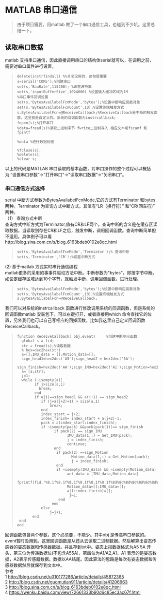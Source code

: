 # MATLAB  串口通信
> 由于项目需要，用matlab 做了一个串口通信工具，也碰到不少坑。这里总结一下。
## 读取串口数据

matlab 支持串口通信，因此直接调用串口的结构体serial就可以，在调用之前，需要对串口属性进行设置。
>```
>delete(instrfindall) %%关闭没用的，这句很重要 
>s=serial('COM5');%创建串口
>set(s,'BauRate',115200); %设置波特率
>set(s,'inputBufferSize',1024000) %设置输入缓冲区域为1M
> %串口事件回调设置
> set(s,'BytesAvailabelFcnMode','bytes');%设置中断响应函数对象
> set(s,'BytesAvailabelFcnCount',10);%设置终端触发方式
> s.BytesAvailabelFcn=@ReceiveCallback;%ReceiveCallback是中断的触发函数，这里我是自定义的。系统的回调函数为instrcallback;
>fopen(s);%打开串口
>%data=fread(s)%读取二进制字节 fwrite二进制写入 相应文本用fscanf 和fpintf
>
> %data %进行数据处理
>
>%fclose(s);
>%delete(s);
>%clear s;
以上的代码是MATLAB 串口读取的基本函数，对串口操作的整个过程可以概括为:“设置串口参数”->"打开串口“->"读取串口数据”->“关闭串口”。
### 串口通信方式选择
serial 中断方式参数为BytesAvailabelFcnMode,它的方式有Terminator 和bytes 两种。Terminator 为查询方式中断方式。其值有“LR（换行符）” 和“CR(回车符)” 两种。  
（1） 查询方式中断  
  查询方式中断方式为Terminator,值有CR和LF两个。查询中断的含义是在缓存区读取数据，当读取到存在CR和LF之后，触发中断，调用回调函数。查询中断简单但不适用。具体例子可以看http://blog.sina.com.cn/s/blog_6163bdeb0102e8qc.html
  >``` 
  >set(s,'BytesAvailabelFcnMode','Termiator');% 查询中断
  > set(s,'Terminator','CR');%设置中断方式
(2) 基于matlab 方式实时串行通信编程  
matlab更多的采用的事事件驱动方法中断。中断参数为"bytes"。即按字节中断。如设定缓存区域达到10个字节，就触发中断，调用回调函数，进行处理。
>``` 
>set(s,'BytesAvailabelFcnMode','bytes');%设置中断响应函数对象
> set(s,'BytesAvailabelFcnCount',10);%设置终端触发方式
> s.BytesAvailabelFcn=@ReceiveCallback;

我们可以对系统的instrcallback 函数进行修改调用系统的回调函数，但是系统的回调函数matlab 安装包下，可以右键打开，或者直接用which 命令查找它的位置，另外我们也可以自己写相应的回掉函数。比如我这里自己定义回调函数ReceiceCallback。
>```
>function ReceiveCallback( obj,event)     %创建中断响应函数  
>   global s a fid;
>   str = fread(s);%读取数据
>   % hex=dec2hex(str)
>   a=[];IMU_data = [];Motion_data=[];
>   sign_head1=hex2dec('A5');sign_head2 = hex2dec('5A');
>   sign_finish=hex2dec('AA');sign_IMU=hex2dec('A1');sign_Motion=hex2dec('A2');
>   a= [a;str];
>   j=1;
>   while (~isempty(a))
>         if j>size(a,1)
>           break;
>         end
>         if a(j)==sign_head1 && a(j+1) == sign_head2 
>            if (j+a(j+2)+1) > size(a,1) 
>                break;
>            end
>            index_start = j+2;
>            index_finish= index_start + a(j+2)-1;
>            pack = a(index_start:index_finish);
>            if ~isempty(pack) &&pack(pack(1))== sign_finish
>                  if pack(2) == sign_IMU
>                        IMU_data(1,:) = Get_IMU(pack);
>                        j = index_finish;
>                        continue;
>                  end
>                   if pack(2) ==sign_Motion
>                          Motion_data(1,:) = Get_Motion(pack);
>                          j = index_finish;
>                   end
>                   if ~isempty(IMU_data) && ~isempty(Motion_data)
>                        act_data = [IMU_data,Motion_data]
>                        fprintf(fid,'%8.1f%8.1f%8.1f%8.1f%8.1f%8.1f%8d%8d%8d%8d%8d%8d%8d%8d%8d\n',act_data);
>                        Motion_data=[];IMU_data=[];
>                        a(1:index_finish)=[];
>                         j=1;
>                    end
>                 end
>            else
>                j=j+1;
>        end    
>  end  
>end

回调函数包含两个参数，这个必须要，不能少。其中obj 是传递串口参数的。event暂时没用到。这里回调函数是从还从去读取二进制数据。然后解算出姿态传感器的姿态数据和传感器数据。并且存到txt中。姿态上报数据格式为A5 5A 开头，第三位为传递数据位(不包含A55A)，第四位为A1/A2,A1。A1 表示的是姿态数据，A2表示传感器数据。数据以AA结尾。因此算法的思路是每次有姿态数据和传感器数据然后就保存到文本中。  
参考  
1 http://blog.csdn.net/u010177286/article/details/45872365  
2 http://blog.csdn.net/guomutian911/article/details/41206663    
3 http://blog.sina.com.cn/s/blog_6163bdeb0102e8qc.html  
4 https://wenku.baidu.com/view/72661333b90d6c85ec3ac67f.html
